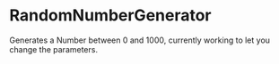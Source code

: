 # RandomNumberGenerator
Generates a Number between 0 and 1000, currently working to let you change the parameters.
